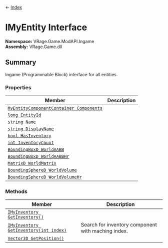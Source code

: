 ← [Index](index.md)
# IMyEntity Interface
**Namespace:** VRage.Game.ModAPI.Ingame  
**Assembly:** VRage.Game.dll  
## Summary
Ingame (Programmable Block) interface for all entities.
### Properties
|Member|Description|
|---|---|
|[`MyEntityComponentContainer Components`](VRage.Game.ModAPI.Ingame.Components)||
|[`long EntityId`](VRage.Game.ModAPI.Ingame.EntityId)||
|[`string Name`](VRage.Game.ModAPI.Ingame.Name)||
|[`string DisplayName`](VRage.Game.ModAPI.Ingame.DisplayName)||
|[`bool HasInventory`](VRage.Game.ModAPI.Ingame.HasInventory)||
|[`int InventoryCount`](VRage.Game.ModAPI.Ingame.InventoryCount)||
|[`BoundingBoxD WorldAABB`](VRage.Game.ModAPI.Ingame.WorldAABB)||
|[`BoundingBoxD WorldAABBHr`](VRage.Game.ModAPI.Ingame.WorldAABBHr)||
|[`MatrixD WorldMatrix`](VRage.Game.ModAPI.Ingame.WorldMatrix)||
|[`BoundingSphereD WorldVolume`](VRage.Game.ModAPI.Ingame.WorldVolume)||
|[`BoundingSphereD WorldVolumeHr`](VRage.Game.ModAPI.Ingame.WorldVolumeHr)||
### Methods
|Member|Description|
|---|---|
|[`IMyInventory GetInventory()`](VRage.Game.ModAPI.Ingame.GetInventory)||
|[`IMyInventory GetInventory(int index)`](VRage.Game.ModAPI.Ingame.GetInventory)|Search for inventory component with maching index.|
|[`Vector3D GetPosition()`](VRage.Game.ModAPI.Ingame.GetPosition)||
